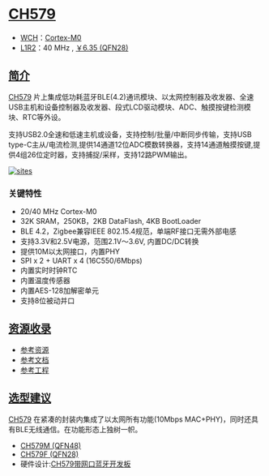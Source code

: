 ﻿# [CH579](https://github.com/SoCXin/CH579)

* [WCH](http://www.wch.cn/)：[Cortex-M0](https://github.com/SoCXin/Cortex)
* [L1R2](https://github.com/SoCXin/Level)：40 MHz , [￥6.35 (QFN28)](https://item.szlcsc.com/489883.html)

## [简介](https://github.com/SoCXin/CH579/wiki)

[CH579](https://github.com/SoCXin/CH579) 片上集成低功耗蓝牙BLE(4.2)通讯模块、以太网控制器及收发器、全速USB主机和设备控制器及收发器、段式LCD驱动模块、ADC、触摸按键检测模块、RTC等外设。

支持USB2.0全速和低速主机或设备，支持控制/批量/中断同步传输，支持USB type-C主从/电流检测,提供14通道12位ADC模数转换器，支持14通道触摸按键,提供4组26位定时器，支持捕捉/采样，支持12路PWM输出。

[![sites](docs/CH579.png)](http://www.wch.cn/products/CH579.html)

### 关键特性

* 20/40 MHz Cortex-M0
* 32K SRAM，250KB，2KB DataFlash, 4KB BootLoader
* BLE 4.2，Zigbee兼容IEEE 802.15.4规范，单端RF接口无需外部电感
* 支持3.3V和2.5V电源，范围2.1V～3.6V, 内置DC/DC转换
* 提供10M以太网接口，内置PHY
* SPI x 2 + UART x 4 (16C550/6Mbps)
* 内置实时时钟RTC
* 内置温度传感器
* 内置AES-128加解密单元
* 支持8位被动并口

## [资源收录](https://github.com/SoCXin)

* [参考资源](src/)
* [参考文档](docs/)
* [参考工程](project/)


## [选型建议](https://github.com/SoCXin)

[CH579](https://github.com/SoCXin/CH579) 在紧凑的封装内集成了以太网所有功能(10Mbps MAC+PHY)，同时还具有BLE无线通信。在功能形态上独树一帜。

* [CH579M (QFN48)](https://item.szlcsc.com/489884.html)
* [CH579F (QFN28)](https://item.szlcsc.com/489883.html)
* 硬件设计:[CH579带网口蓝牙开发板](https://oshwhub.com/staunchheart/ch579)



